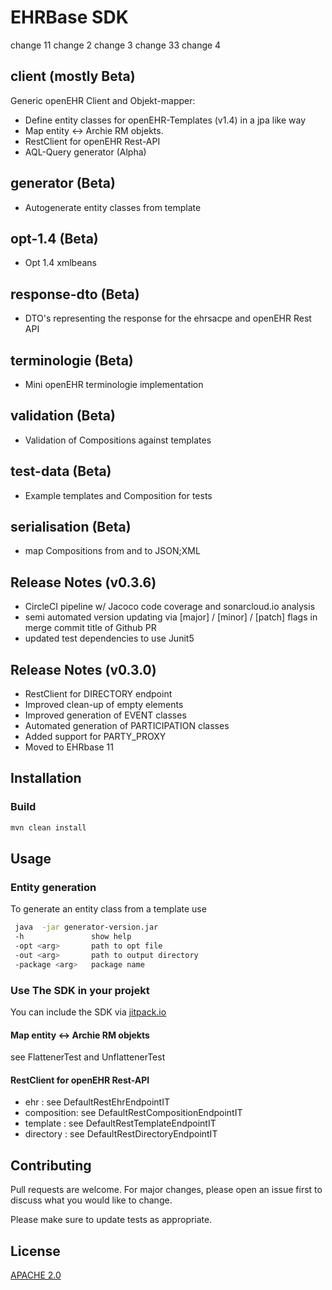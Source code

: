 # EHRBase SDK

change 11
change 2
change 3
change 33
change 4


## client (mostly Beta)
Generic openEHR Client and Objekt-mapper:
* Define entity classes for openEHR-Templates (v1.4) in a jpa like way
* Map entity <-> Archie RM objekts.
* RestClient for openEHR Rest-API 
* AQL-Query generator (Alpha)
## generator (Beta)
* Autogenerate  entity classes from template
## opt-1.4 (Beta)
* Opt 1.4 xmlbeans
## response-dto (Beta)
* DTO's representing the response for the ehrsacpe and openEHR Rest API
## terminologie (Beta)
* Mini openEHR terminologie implementation
## validation (Beta)
* Validation of Compositions against templates
## test-data (Beta)
* Example templates and Composition for tests
## serialisation (Beta)
* map Compositions from and to JSON;XML

## Release Notes (v0.3.6)
* CircleCI pipeline w/ Jacoco code coverage and sonarcloud.io analysis
* semi automated version updating via [major] / [minor] / [patch] flags in merge commit title of Github PR
* updated test dependencies to use Junit5

## Release Notes (v0.3.0)
* RestClient for DIRECTORY endpoint
* Improved clean-up of empty elements
* Improved generation of EVENT classes
* Automated generation of PARTICIPATION classes
* Added support for PARTY_PROXY
* Moved to EHRbase 11

## Installation

### Build
```bash
mvn clean install
```

## Usage
###  Entity generation
To generate an entity class from a template use
```bash
 java  -jar generator-version.jar
 -h               show help
 -opt <arg>       path to opt file
 -out <arg>       path to output directory
 -package <arg>   package name
```
### Use The SDK in your projekt
You can include the SDK via [jitpack.io](https://jitpack.io/#ehrbase/openEHR_SDK)
####  Map entity <-> Archie RM objekts

see FlattenerTest and UnflattenerTest

#### RestClient for openEHR Rest-API 

- ehr : see DefaultRestEhrEndpointIT
- composition: see DefaultRestCompositionEndpointIT
- template : see DefaultRestTemplateEndpointIT
- directory : see DefaultRestDirectoryEndpointIT
## Contributing
Pull requests are welcome. For major changes, please open an issue first to discuss what you would like to change.

Please make sure to update tests as appropriate.

## License
[APACHE 2.0](https://www.apache.org/licenses/LICENSE-2.0)

